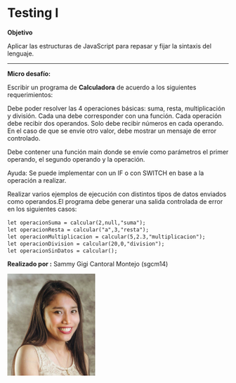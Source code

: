 # Testing I

**Objetivo**

Aplicar las estructuras de JavaScript para repasar y fijar la sintaxis del lenguaje.

-------

**Micro desafío:**

Escribir un programa de **Calculadora** de acuerdo a los siguientes requerimientos: 

Debe poder resolver las 4 operaciones básicas: suma, resta, multiplicación y división. Cada una debe corresponder con una función.
Cada operación debe recibir dos operandos. 
Solo debe recibir números en cada operando. En el caso de que se envíe otro valor, debe mostrar un mensaje de error controlado.

Debe contener una función main donde se envíe como parámetros el primer operando, el segundo operando y la operación. 

Ayuda: Se puede implementar con un IF o con SWITCH en base a la operación a realizar.


Realizar varios ejemplos de ejecución con distintos tipos de datos enviados como operandos.El programa debe generar una salida controlada de error en los siguientes casos:

    let operacionSuma = calcular(2,null,"suma");
    let operacionResta = calcular("a",3,"resta");
    let operacionMultiplicacion = calcular(5,2.3,"multiplicacion");
    let operacionDivision = calcular(20,0,"division");
    let operacionSinDatos = calcular();

**Realizado por :** Sammy Gigi Cantoral Montejo (sgcm14)

<img src ="https://raw.githubusercontent.com/sgcm14/sgcm14/main/sammy.jpg" width="200">
